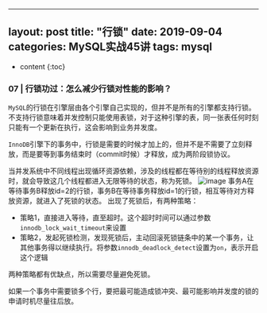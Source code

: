  ---
 layout: post
 title:  "行锁"
 date:   2019-09-04
 categories: MySQL实战45讲
 tags: mysql
 ---
 
 * content
 {:toc}
 
### 07 | 行锁功过：怎么减少行锁对性能的影响？
 
 `MySQL`的行锁在引擎层由各个引擎自己实现的，但并不是所有的引擎都支持行锁。
 不支持行锁意味着并发控制只能使用表锁，对于这种引擎的表，同一张表任何时刻只能有一个更新在执行，这会影响到业务并发度。
 
 `InnoDB`引擎下的事务中，行锁是需要的时候才加上的，但并不是不需要了立刻释放，而是要等到事务结束时（commit时候）才释放，成为两阶段锁协议。
 
 当并发系统中不同线程出现循环资源依赖，涉及的线程都在等待别的线程释放资源时，就会导致这几个线程都进入无限等待的状态，称为死锁。
 ![image](6DC152C526C1448B912A08723776A1CC)
 事务A在等待事务B释放id=2的行锁，事务B在等待事务释放id=1的行锁，相互等待对方释放资源，就进入了死锁的状态。
 出现了死锁后，有两种策略：
 - 策略1，直接进入等待，直至超时。这个超时时间可以通过参数`innodb_lock_wait_timeout`来设置
 - 策略2，发起死锁检测，发现死锁后，主动回滚死锁链条中的某一个事务，让其他事务得以继续执行。将参数`innodb_deadlock_detect`设置为`on`，表示开启这个逻辑
 
 两种策略都有优缺点，所以需要尽量避免死锁。
 
 如果一个事务中需要锁多个行，要把最可能造成锁冲突、最可能影响并发度的锁的申请时机尽量往后放。